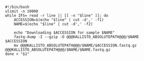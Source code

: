 	#!/bin/bash
	ulimit -n 10000
	while IFS= read -r line || [[ -n "$line" ]]; do
		ACCESSION=$(echo "$line" | cut -d',' -f1)
		NAME=$(echo "$line" | cut -d',' -f2)
	
		echo "Downloading $ACCESSION for sample $NAME"
		fastq-dump -I --gzip -O @@@KALLISTO_ABSOLUTEPATH@@@/$NAME $ACCESSION
		mv @@@KALLISTO_ABSOLUTEPATH@@@/$NAME/$ACCESSION.fastq.gz @@@KALLISTO_ABSOLUTEPATH@@@/$NAME/$NAME.fastq.gz
	done < "$1"

